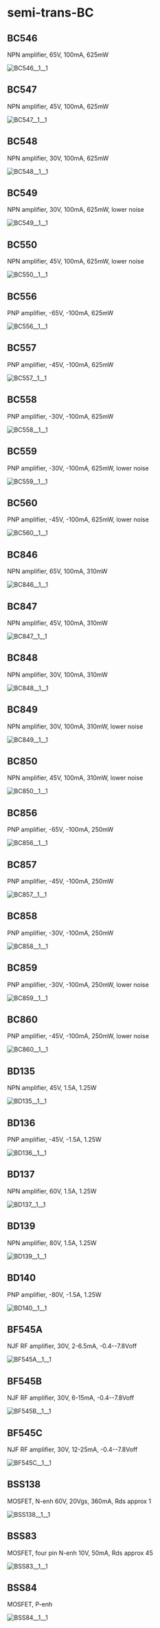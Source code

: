 # semi-trans-BC

## BC546
NPN amplifier, 65V, 100mA, 625mW

![BC546__1__1](/images/_semi__NPN__1__1.png?raw=true) 

## BC547
NPN amplifier, 45V, 100mA, 625mW

![BC547__1__1](/images/_semi__NPN__1__1.png?raw=true) 

## BC548
NPN amplifier, 30V, 100mA, 625mW

![BC548__1__1](/images/_semi__NPN__1__1.png?raw=true) 

## BC549
NPN amplifier, 30V, 100mA, 625mW, lower noise

![BC549__1__1](/images/_semi__NPN__1__1.png?raw=true) 

## BC550
NPN amplifier, 45V, 100mA, 625mW, lower noise

![BC550__1__1](/images/_semi__NPN__1__1.png?raw=true) 

## BC556
PNP amplifier, -65V, -100mA, 625mW

![BC556__1__1](/images/_semi__PNP__1__1.png?raw=true) 

## BC557
PNP amplifier, -45V, -100mA, 625mW

![BC557__1__1](/images/_semi__PNP__1__1.png?raw=true) 

## BC558
PNP amplifier, -30V, -100mA, 625mW

![BC558__1__1](/images/_semi__PNP__1__1.png?raw=true) 

## BC559
PNP amplifier, -30V, -100mA, 625mW, lower noise

![BC559__1__1](/images/_semi__PNP__1__1.png?raw=true) 

## BC560
PNP amplifier, -45V, -100mA, 625mW, lower noise

![BC560__1__1](/images/_semi__PNP__1__1.png?raw=true) 

## BC846
NPN amplifier, 65V, 100mA, 310mW

![BC846__1__1](/images/_semi__NPN__1__1.png?raw=true) 

## BC847
NPN amplifier, 45V, 100mA, 310mW

![BC847__1__1](/images/_semi__NPN__1__1.png?raw=true) 

## BC848
NPN amplifier, 30V, 100mA, 310mW

![BC848__1__1](/images/_semi__NPN__1__1.png?raw=true) 

## BC849
NPN amplifier, 30V, 100mA, 310mW, lower noise

![BC849__1__1](/images/_semi__NPN__1__1.png?raw=true) 

## BC850
NPN amplifier, 45V, 100mA, 310mW, lower noise

![BC850__1__1](/images/_semi__NPN__1__1.png?raw=true) 

## BC856
PNP amplifier, -65V, -100mA, 250mW

![BC856__1__1](/images/_semi__PNP__1__1.png?raw=true) 

## BC857
PNP amplifier, -45V, -100mA, 250mW

![BC857__1__1](/images/_semi__PNP__1__1.png?raw=true) 

## BC858
PNP amplifier, -30V, -100mA, 250mW

![BC858__1__1](/images/_semi__PNP__1__1.png?raw=true) 

## BC859
PNP amplifier, -30V, -100mA, 250mW, lower noise

![BC859__1__1](/images/_semi__PNP__1__1.png?raw=true) 

## BC860
PNP amplifier, -45V, -100mA, 250mW, lower noise

![BC860__1__1](/images/_semi__PNP__1__1.png?raw=true) 

## BD135
NPN amplifier, 45V, 1.5A, 1.25W

![BD135__1__1](/images/_semi__NPN__1__1.png?raw=true) 

## BD136
PNP amplifier, -45V, -1.5A, 1.25W

![BD136__1__1](/images/_semi__PNP__1__1.png?raw=true) 

## BD137
NPN amplifier, 60V, 1.5A, 1.25W

![BD137__1__1](/images/_semi__NPN__1__1.png?raw=true) 

## BD139
NPN amplifier, 80V, 1.5A, 1.25W

![BD139__1__1](/images/_semi__NPN__1__1.png?raw=true) 

## BD140
PNP amplifier, -80V, -1.5A, 1.25W

![BD140__1__1](/images/_semi__PNP__1__1.png?raw=true) 

## BF545A
NJF RF amplifier, 30V, 2-6.5mA, -0.4--7.8Voff

![BF545A__1__1](/images/_semi__NJFSYM__1__1.png?raw=true) 

## BF545B
NJF RF amplifier, 30V, 6-15mA, -0.4--7.8Voff

![BF545B__1__1](/images/_semi__NJFSYM__1__1.png?raw=true) 

## BF545C
NJF RF amplifier, 30V, 12-25mA, -0.4--7.8Voff

![BF545C__1__1](/images/_semi__NJFSYM__1__1.png?raw=true) 

## BSS138
MOSFET, N-enh 60V, 20Vgs, 360mA, Rds approx 1

![BSS138__1__1](/images/semi-trans-IntRect__IRF510__1__1.png?raw=true) 

## BSS83
MOSFET, four pin N-enh 10V, 50mA, Rds approx 45

![BSS83__1__1](/images/semi-trans-BC__BSS83__1__1.png?raw=true) 

## BSS84
MOSFET, P-enh

![BSS84__1__1](/images/semi-trans-IntRect__IRF9540__1__1.png?raw=true) 

